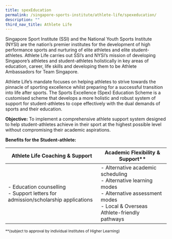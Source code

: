 ```yaml
---
title: spexEducation
permalink: /singapore-sports-institute/athlete-life/spexeducation/
description: ""
third_nav_title: Athlete Life
---
```

Singapore Sport Institute (SSI) and the National Youth Sports Institute (NYSI) are the nation’s premier institutes for the development of high performance sports and nurturing of elite athletes and elite student-athletes. Athlete Life carries out SSI’s and NYSI’s mission of developing Singapore’s athletes and student-athletes holistically in key areas of education, career, life skills and developing them to be Athlete Ambassadors for Team Singapore. 

Athlete Life’s mandate focuses on helping athletes to strive towards the pinnacle of sporting excellence whilst preparing for a successful transition into life after sports. The Sports Excellence (Spex) Education Scheme is a customised scheme that develops a more holistic and robust system of support for student-athletes to cope effectively with the dual demands of sports and their education. 

**Objective:**
To implement a comprehensive athlete support system designed to help student-athletes achieve in their sport at the highest possible level without compromising their academic aspirations.

**Benefits for the Student-athlete:**


| Athlete Life Coaching & Support | Academic Flexibility & Support\*\* |
| -------- | -------- 
| - Education counselling<br> - Support letters for admission/scholarship applications | - Alternative academic scheduling <br>- Alternative learning modes<br>- Alternative assessment modes<br>- Local & Overseas Athlete-friendly pathways |

<small>\*\*(subject to approval by individual Institutes of Higher Learning)</small>



